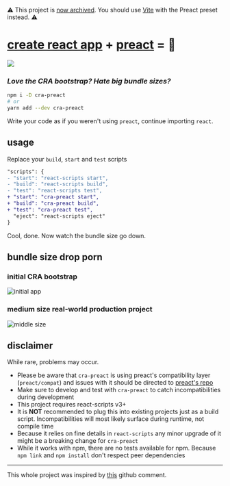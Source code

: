 ⚠️ This project is [now archived](https://github.com/shilangyu/cra-preact/issues/5#issuecomment-1515847168). You should use [Vite](https://vitejs.dev/) with the Preact preset instead. ⚠️

# [create react app](https://create-react-app.dev/) + [preact](https://preactjs.com/) = 💖

[![](https://github.com/shilangyu/cra-preact/workflows/ci/badge.svg)](https://github.com/shilangyu/cra-preact/actions)

### _Love the CRA bootstrap? Hate big bundle sizes?_

```sh
npm i -D cra-preact
# or
yarn add --dev cra-preact
```

Write your code as if you weren't using `preact`, continue importing `react`.

## usage

Replace your `build`, `start` and `test` scripts

```diff
"scripts": {
- "start": "react-scripts start",
- "build": "react-scripts build",
- "test": "react-scripts test",
+ "start": "cra-preact start",
+ "build": "cra-preact build",
+ "test": "cra-preact test",
  "eject": "react-scripts eject"
}
```

Cool, done. Now watch the bundle size go down.

## bundle size drop porn

### initial CRA bootstrap

![initial app](assets/initial.png)

### medium size real-world production project

![middle size](assets/medium-size.png)

## disclaimer

While rare, problems may occur.

- Please be aware that `cra-preact` is using preact's compatibility layer (`preact/compat`) and issues with it should be directed to [preact's repo](https://github.com/preactjs/preact/issues)
- Make sure to develop and test with `cra-preact` to catch incompatibilities during development
- This project requires react-scripts v3+
- It is **NOT** recommended to plug this into existing projects just as a build script. Incompatibilities will most likely surface during runtime, not compile time
- Because it relies on fine details in `react-scripts` any minor upgrade of it might be a breaking change for `cra-preact`
- While it works with npm, there are no tests available for npm. Because `npm link` and `npm install` don't respect peer dependencies

---

This whole project was inspired by [this](https://github.com/facebook/create-react-app/issues/1230#issuecomment-334284088) github comment.

